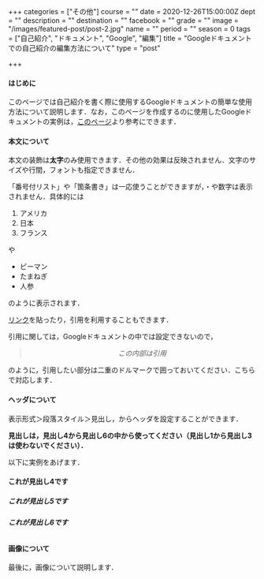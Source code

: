 +++
categories = ["その他"]
course = ""
date = 2020-12-26T15:00:00Z
dept = ""
description = ""
destination = ""
facebook = ""
grade = ""
image = "/images/featured-post/post-2.jpg"
name = ""
period = ""
season = 0
tags = ["自己紹介", "ドキュメント", "Google", "編集"]
title = "Googleドキュメントでの自己紹介の編集方法について"
type = "post"

+++
#### **はじめに**

このページでは自己紹介を書く際に使用するGoogleドキュメントの簡単な使用方法について説明します．なお，このページを作成するのに使用したGoogleドキュメントの実例は，[このページ](https://docs.google.com/document/d/1iwN63dPlSjGo-3KYL9fgNm8FOpAh7egKwTXg3txcYdU/edit?usp=sharing)より参考にできます．

#### **本文について**

本文の装飾は**太字**のみ使用できます．その他の効果は反映されません．文字のサイズや行間，フォントも指定できません．

「番号付リスト」や「箇条書き」は一応使うことができますが，・や数字は表示されません．具体的には

1. アメリカ
2. 日本
3. フランス

や

* ピーマン
* たまねぎ
* 人参

のように表示されます．

[リンク](https://kyudai-tobitate.netlify.app/google/)を貼ったり，引用を利用することもできます．

引用に関しては，Googleドキュメントの中では設定できないので，

> $$この内部は引用$$

のように，引用したい部分は二重のドルマークで囲っておいてください．こちらで対応します．

#### **ヘッダについて**

表示形式＞段落スタイル＞見出し，からヘッダを設定することができます．

**見出しは，見出し4から見出し6の中から使ってください（見出し1から見出し3は使わないでください）．**

以下に実例をあげます．

#### **これが見出し4です**

##### **これが見出し5です**

###### **これが見出し6です**

#### **画像について**

最後に，画像について説明します．